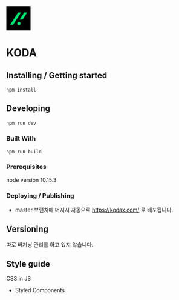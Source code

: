 <img src="./src/images/logo/logo.png" alt="koda" width="64"/>

# KODA

## Installing / Getting started

```shell
npm install
```

## Developing

```shell
npm run dev
```

### Built With

```shell
npm run build
```

### Prerequisites

node version 10.15.3

### Deploying / Publishing

- master 브랜치에 머지시 자동으로 https://kodax.com/ 로 배포됩니다.

## Versioning

따로 버져닝 관리를 하고 있지 않습니다.

## Style guide

CSS in JS

- Styled Components

